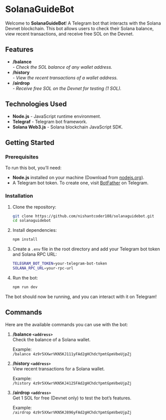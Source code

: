 # SolanaGuideBot

Welcome to **SolanaGuideBot**! A Telegram bot that interacts with the Solana Devnet blockchain. This bot allows users to check their Solana balance, view recent transactions, and receive free SOL on the Devnet.

## Features
- **/balance <address>** - Check the SOL balance of any wallet address.
- **/history <address>** - View the recent transactions of a wallet address.
- **/airdrop <address>** - Receive free SOL on the Devnet for testing (1 SOL).

## Technologies Used
- **Node.js** - JavaScript runtime environment.
- **Telegraf** - Telegram bot framework.
- **Solana Web3.js** - Solana blockchain JavaScript SDK.

## Getting Started

### Prerequisites
To run this bot, you’ll need:
- **Node.js** installed on your machine (Download from [nodejs.org](https://nodejs.org/)).
- A Telegram bot token. To create one, visit [BotFather](https://core.telegram.org/bots#botfather) on Telegram.

### Installation

1. Clone the repository:

    ```bash
    git clone https://github.com/nishantcoder108/solanaguidebot.git
    cd solanaguidebot
    ```

2. Install dependencies:

    ```bash
    npm install
    ```

3. Create a `.env` file in the root directory and add your Telegram bot token and Solana RPC URL:

    ```bash
    TELEGRAM_BOT_TOKEN=your-telegram-bot-token
    SOLANA_RPC_URL=your-rpc-url
    ```

4. Run the bot:

    ```bash
    npm run dev
    ```

The bot should now be running, and you can interact with it on Telegram!

## Commands
Here are the available commands you can use with the bot:

1. **/balance `<address>`**  
   Check the balance of a Solana wallet.

   Example:  
   `/balance 4z9r5XXwrVKN5KJ111yFAd2gHChdcYpmtGpmVbeUjpZj`

2. **/history `<address>`**  
   View recent transactions for a Solana wallet.

   Example:  
   `/history 4z9r5XXwrVKN5KJ4125FAd2gHChdcYpmtGpmVbeUjpZj`

3. **/airdrop `<address>`**  
   Get 1 SOL for free (Devnet only) to test the bot’s features.

   Example:  
   `/airdrop 4z9r5XXwrVKN5KJ896yFAd2gHChdcYpmtGpmVbeUjpZj`

